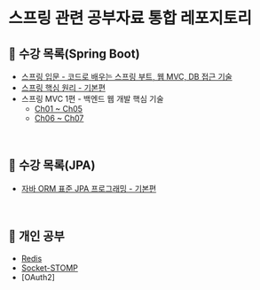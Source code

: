 # 스프링 관련 공부자료 통합 레포지토리

## 📑 수강 목록(Spring Boot)
- [스프링 입문 - 코드로 배우는 스프링 부트, 웹 MVC, DB 접근 기술](https://github.com/nashs789/spring-study/tree/main/spring-intro)
- [스프링 핵심 원리 - 기본편](https://github.com/nashs789/spring-study/tree/main/spring-basic)
- 스프링 MVC 1편 - 백엔드 웹 개발 핵심 기술
  - [Ch01 ~ Ch05](https://github.com/nashs789/Spring-Study/tree/main/servlet)
  - [Ch06 ~ Ch07](https://github.com/nashs789/Spring-Study/tree/main/springmvc)
</br>

## 📑 수강 목록(JPA)
- [자바 ORM 표준 JPA 프로그래밍 - 기본편](https://github.com/nashs789/spring-study/tree/main/spring-jpa-basic)
</br>

## 📑 개인 공부
- [Redis](https://github.com/nashs789/Spring-Study/tree/main/spring-boot-redis)
- [Socket-STOMP](https://github.com/nashs789/Spring-Study/tree/main/spring-socket)
- [OAuth2]
</br>
